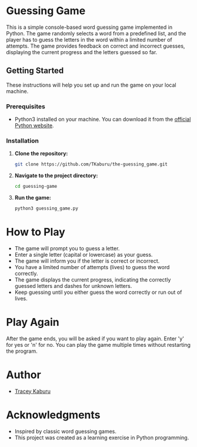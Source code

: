 # Guessing Game

This is a simple console-based word guessing game implemented in Python. The game randomly selects a word from a predefined list, and the player has to guess the letters in the word within a limited number of attempts. The game provides feedback on correct and incorrect guesses, displaying the current progress and the letters guessed so far.

## Getting Started

These instructions will help you set up and run the game on your local machine.

### Prerequisites

- Python3 installed on your machine. You can download it from the [official Python website](https://www.python.org/).

### Installation

1. **Clone the repository:**
   ```bash
   git clone https://github.com/TKaburu/the-guessing_game.git
2. **Navigate to the project directory:**
   ```bash
   cd guessing-game
3. **Run the game:**
   ```bash
   python3 guessing_game.py
   
# How to Play
* The game will prompt you to guess a letter.
* Enter a single letter (capital or lowercase) as your guess.
* The game will inform you if the letter is correct or incorrect.
* You have a limited number of attempts (lives) to guess the word correctly.
* The game displays the current progress, indicating the correctly guessed letters and dashes for unknown letters.
* Keep guessing until you either guess the word correctly or run out of lives.

# Play Again
After the game ends, you will be asked if you want to play again. Enter 'y' for yes or 'n' for no. You can play the game multiple times without restarting the program.

# Author
* [Tracey Kaburu](https://github.com/TKaburu)

# Acknowledgments
* Inspired by classic word guessing games.
* This project was created as a learning exercise in Python programming.
